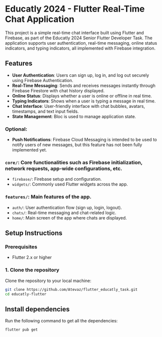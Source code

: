 # Educatly 2024 - Flutter Real-Time Chat Application

This project is a simple real-time chat interface built using Flutter and Firebase, as part of the Educatly 2024 Senior Flutter Developer Task. The application supports user authentication, real-time messaging, online status indicators, and typing indicators, all implemented with Firebase integration.

## Features

- **User Authentication**: Users can sign up, log in, and log out securely using Firebase Authentication.
- **Real-Time Messaging**: Sends and receives messages instantly through Firebase Firestore with chat history displayed.
- **Online Status**: Displays whether a user is online or offline in real time.
- **Typing Indicators**: Shows when a user is typing a message in real time.
- **Chat Interface**: User-friendly interface with chat bubbles, avatars, timestamps, and text input fields.
- **State Management**: Bloc is used to manage application state.

### Optional:
- **Push Notifications**: Firebase Cloud Messaging is intended to be used to notify users of new messages, but this feature has not been fully implemented yet.


### `core/`: Core functionalities such as Firebase initialization, network requests, app-wide configurations, etc.
- `firebase/`: Firebase setup and configuration.
- `widgets/`: Commonly used Flutter widgets across the app.

### `features/`: Main features of the app.
- `auth/`: User authentication flow (sign up, login, logout).
- `chats/`: Real-time messaging and chat-related logic.
- `home/`: Main screen of the app where chats are displayed.

## Setup Instructions

### Prerequisites

- Flutter 2.x or higher

### 1. Clone the repository
Clone the repository to your local machine:

```bash
git clone https://github.com/Atevaz/flutter_educatly_task.git
cd educatly-flutter
```

## Install dependencies
Run the following command to get all the dependencies:

```bash
flutter pub get
```
